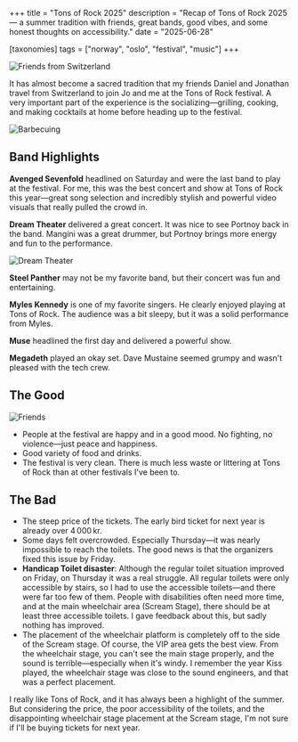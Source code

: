 +++
title = "Tons of Rock 2025"
description = "Recap of Tons of Rock 2025 — a summer tradition with friends, great bands, good vibes, and some honest thoughts on accessibility."
date = "2025-06-28"

[taxonomies]
tags = ["norway", "oslo", "festival", "music"]
+++

![Friends from Switzerland](https://photos.smugmug.com/Events/n-3SR2Rz/2025/Hightlights-2025/i-wpDqZtm/0/MbnTBhVRrFKHgT4hBdXz6dPbnGNWx7DD5X8LfSTJ9/M/20250625_144417-M.jpg)

It has almost become a sacred tradition that my friends Daniel and Jonathan travel from Switzerland to join Jo and me at the Tons of Rock festival. A very important part of the experience is the socializing—grilling, cooking, and making cocktails at home before heading up to the festival.

![Barbecuing](https://photos.smugmug.com/Events/n-3SR2Rz/2025/Hightlights-2025/i-vpqj52N/0/LZGNFs6J32zRzdTXBKLMBKZzrPfHS89BKzCvzTJDw/M/20250626_133422-M.jpg)


## Band Highlights

**Avenged Sevenfold** headlined on Saturday and were the last band to play at the festival. For me, this was the best concert and show at Tons of Rock this year—great song selection and incredibly stylish and powerful video visuals that really pulled the crowd in.

**Dream Theater** delivered a great concert. It was nice to see Portnoy back in the band. Mangini was a great drummer, but Portnoy brings more energy and fun to the performance.

![Dream Theater](https://photos.smugmug.com/Events/n-3SR2Rz/2025/Hightlights-2025/i-mrQVFVg/0/NHB5xnDbcksL6vM3sz5q84zmNtCXtPW37Zfvk7kwd/M/20250625_190902-M.jpg)

**Steel Panther** may not be my favorite band, but their concert was fun and entertaining.

**Myles Kennedy** is one of my favorite singers. He clearly enjoyed playing at Tons of Rock. The audience was a bit sleepy, but it was a solid performance from Myles.

**Muse** headlined the first day and delivered a powerful show.

**Megadeth** played an okay set. Dave Mustaine seemed grumpy and wasn't pleased with the tech crew.

## The Good

![Friends](https://photos.smugmug.com/Events/n-3SR2Rz/2025/Hightlights-2025/i-Ghh6Nw7/0/Lgndz7rBw34fsKWgR6JTRpKv98Z3N7RrDLJHbJx5j/M/20250625_205105-M.jpg)

- People at the festival are happy and in a good mood. No fighting, no violence—just peace and happiness.  
- Good variety of food and drinks.  
- The festival is very clean. There is much less waste or littering at Tons of Rock than at other festivals I've been to.  

## The Bad

- The steep price of the tickets. The early bird ticket for next year is already over 4 000 kr.  
- Some days felt overcrowded. Especially Thursday—it was nearly impossible to reach the toilets. The good news is that the organizers fixed this issue by Friday.  
- **Handicap Toilet disaster**: Although the regular toilet situation improved on Friday, on Thursday it was a real struggle. All regular toilets were only accessible by stairs, so I had to use the accessible toilets—and there were far too few of them. People with disabilities often need more time, and at the main wheelchair area (Scream Stage), there should be at least three accessible toilets. I gave feedback about this, but sadly nothing has improved.  
- The placement of the wheelchair platform is completely off to the side of the Scream stage. Of course, the VIP area gets the best view. From the wheelchair stage, you can't see the main stage properly, and the sound is terrible—especially when it's windy. I remember the year Kiss played, the wheelchair stage was close to the sound engineers, and that was a perfect placement.

I really like Tons of Rock, and it has always been a highlight of the summer. But considering the price, the poor accessibility of the toilets, and the disappointing wheelchair stage placement at the Scream stage, I'm not sure if I'll be buying tickets for next year.